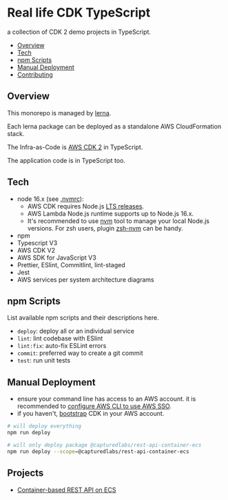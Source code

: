 # Real life CDK TypeScript

a collection of CDK 2 demo projects in TypeScript.

-   [Overview](#overview)
-   [Tech](#tech)
-   [npm Scripts](#npm-scripts)
-   [Manual Deployment](#manual-deployment)
-   [Contributing](CONTRIBUTING.md)

## Overview

This monorepo is managed by [lerna](https://lerna.js.org/).

Each lerna package can be deployed as a standalone AWS CloudFormation stack.

The Infra-as-Code is [AWS CDK 2](https://docs.aws.amazon.com/cdk/v2/guide/home.html) in TypeScript.

The application code is in TypeScript too.

## Tech

-   node 16.x (see [.nvmrc](.nvmrc)):
    -   AWS CDK requires Node.js [LTS releases](https://nodejs.org/en/about/releases/).
    -   AWS Lambda Node.js runtime supports up to Node.js 16.x.
    -   It's recommended to use [nvm](https://github.com/nvm-sh/nvm) tool to manage your local Node.js versions. For zsh users, plugin [zsh-nvm](https://github.com/lukechilds/zsh-nvm) can be handy.
-   npm
-   Typescript V3
-   AWS CDK V2
-   AWS SDK for JavaScript V3
-   Prettier, ESlint, Commitlint, lint-staged
-   Jest
-   AWS services per system architecture diagrams

## npm Scripts

List available npm scripts and their descriptions here.

-   `deploy`: deploy all or an individual service
-   `lint`: lint codebase with ESlint
-   `lint:fix`: auto-fix ESLint errors
-   `commit`: preferred way to create a git commit
-   `test`: run unit tests

## Manual Deployment

-   ensure your command line has access to an AWS account. it is recommended to [configure AWS CLI to use AWS SSO](https://docs.aws.amazon.com/cli/latest/userguide/cli-configure-sso.html).
-   if you haven't, [bootstrap](https://docs.aws.amazon.com/cdk/v2/guide/bootstrapping.html) CDK in your AWS account.

```bash
# will deploy everything
npm run deploy
```

```bash
# will only deploy package @capturedlabs/rest-api-container-ecs
npm run deploy --scope=@capturedlabs/rest-api-container-ecs
```

## Projects

-   [Container-based REST API on ECS](./packages/rest-api-ecs/README.container-md)

